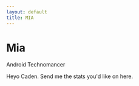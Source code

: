 ```yaml
---
layout: default
title: MIA
---
```

# Mia
Android Technomancer

Heyo Caden. Send me the stats you'd like on here.
